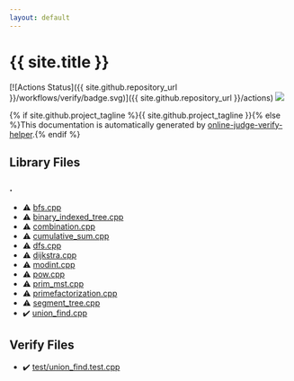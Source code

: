 ```yaml
---
layout: default
---
```


<!-- mathjax config similar to math.stackexchange -->
<script type="text/javascript" async
  src="https://cdnjs.cloudflare.com/ajax/libs/mathjax/2.7.5/MathJax.js?config=TeX-MML-AM_CHTML">
</script>
<script type="text/x-mathjax-config">
  MathJax.Hub.Config({
    TeX: { equationNumbers: { autoNumber: "AMS" }},
    tex2jax: {
      inlineMath: [ ['$','$'] ],
      processEscapes: true
    },
    "HTML-CSS": { matchFontHeight: false },
    displayAlign: "left",
    displayIndent: "2em"
  });
</script>

<script type="text/javascript" src="https://cdnjs.cloudflare.com/ajax/libs/jquery/3.4.1/jquery.min.js"></script>
<script src="https://cdn.jsdelivr.net/npm/jquery-balloon-js@1.1.2/jquery.balloon.min.js" integrity="sha256-ZEYs9VrgAeNuPvs15E39OsyOJaIkXEEt10fzxJ20+2I=" crossorigin="anonymous"></script>
<script type="text/javascript" src="assets/js/copy-button.js"></script>
<link rel="stylesheet" href="assets/css/copy-button.css" />


# {{ site.title }}

[![Actions Status]({{ site.github.repository_url }}/workflows/verify/badge.svg)]({{ site.github.repository_url }}/actions)
<a href="{{ site.github.repository_url }}"><img src="https://img.shields.io/github/last-commit/{{ site.github.owner_name }}/{{ site.github.repository_name }}" /></a>

{% if site.github.project_tagline %}{{ site.github.project_tagline }}{% else %}This documentation is automatically generated by <a href="https://github.com/kmyk/online-judge-verify-helper">online-judge-verify-helper</a>.{% endif %}

## Library Files

<div id="5058f1af8388633f609cadb75a75dc9d"></div>

### .

* :warning: <a href="library/bfs.cpp.html">bfs.cpp</a>
* :warning: <a href="library/binary_indexed_tree.cpp.html">binary_indexed_tree.cpp</a>
* :warning: <a href="library/combination.cpp.html">combination.cpp</a>
* :warning: <a href="library/cumulative_sum.cpp.html">cumulative_sum.cpp</a>
* :warning: <a href="library/dfs.cpp.html">dfs.cpp</a>
* :warning: <a href="library/dijkstra.cpp.html">dijkstra.cpp</a>
* :warning: <a href="library/modint.cpp.html">modint.cpp</a>
* :warning: <a href="library/pow.cpp.html">pow.cpp</a>
* :warning: <a href="library/prim_mst.cpp.html">prim_mst.cpp</a>
* :warning: <a href="library/primefactorization.cpp.html">primefactorization.cpp</a>
* :warning: <a href="library/segment_tree.cpp.html">segment_tree.cpp</a>
* :heavy_check_mark: <a href="library/union_find.cpp.html">union_find.cpp</a>


## Verify Files

* :heavy_check_mark: <a href="verify/test/union_find.test.cpp.html">test/union_find.test.cpp</a>


